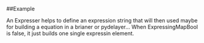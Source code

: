 
<!--
FrozenIsBool False
-->

##Example

An Expresser helps to define an expression string that will then used maybe 
for building a equation in a brianer or pydelayer...
When ExpressingMapBool is false, it just builds one single expressin element.